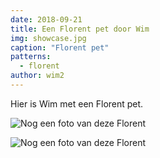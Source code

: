 ```yaml
---
date: 2018-09-21
title: Een Florent pet door Wim
img: showcase.jpg
caption: "Florent pet"
patterns:
  - florent
author: wim2
---
```


Hier is Wim met een Florent pet.

![Nog een foto van deze Florent](/img/showcase/florent-by-wim/2.jpg)

![Nog een foto van deze Florent](/img/showcase/florent-by-wim/3.jpg)